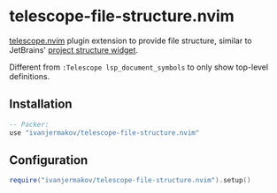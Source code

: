 # telescope-file-structure.nvim

[telescope.nvim]() plugin extension to provide file structure,
similar to JetBrains' [project structure widget](https://www.jetbrains.com/help/idea/viewing-structure-of-a-source-file.html).

Different from `:Telescope lsp_document_symbols` to only show top-level definitions. 

## Installation

```lua
-- Packer:
use "ivanjermakov/telescope-file-structure.nvim"
```

## Configuration

```lua
require("ivanjermakov/telescope-file-structure.nvim").setup()
```

